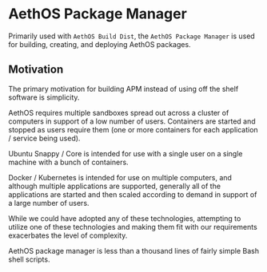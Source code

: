 # AethOS Package Manager

Primarily used with `AethOS Build Dist`, the `AethOS Package Manager` is used for building, creating, and deploying AethOS packages.

## Motivation

The primary motivation for building APM instead of using off the shelf software is simplicity.

AethOS requires multiple sandboxes spread out across a cluster of computers in support of a low number of users.  Containers are started and stopped as users require them (one or more containers for each application / service being used).

Ubuntu Snappy / Core is intended for use with a single user on a single machine with a bunch of containers.

Docker / Kubernetes is intended for use on multiple computers, and although multiple applications are supported, generally all of the applications are started and then scaled according to demand in support of a large number of users.

While we could have adopted any of these technologies, attempting to utilize one of these technologies and making them fit with our requirements exacerbates the level of complexity.

AethOS package manager is less than a thousand lines of fairly simple Bash shell scripts.
